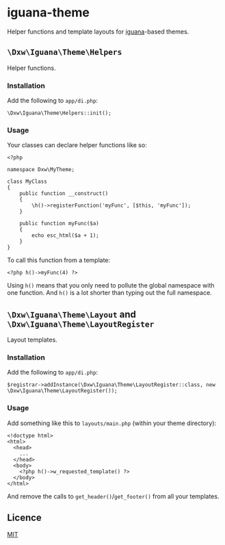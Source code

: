 # iguana-theme

Helper functions and template layouts for [iguana](https://github.com/dxw/iguana)-based themes.

## `\Dxw\Iguana\Theme\Helpers`

Helper functions.

### Installation

Add the following to `app/di.php`:

```
\Dxw\Iguana\Theme\Helpers::init();
```

### Usage

Your classes can declare helper functions like so:

```
<?php

namespace Dxw\MyTheme;

class MyClass
{
    public function __construct()
    {
        \h()->registerFunction('myFunc', [$this, 'myFunc']);
    }

    public function myFunc($a)
    {
        echo esc_html($a + 1);
    }
}
```

To call this function from a template:

```
<?php h()->myFunc(4) ?>
```

Using `h()` means that you only need to pollute the global namespace with one function. And `h()` is a lot shorter than typing out the full namespace.

## `\Dxw\Iguana\Theme\Layout` and `\Dxw\Iguana\Theme\LayoutRegister`

Layout templates.

### Installation

Add the following to `app/di.php`:

```
$registrar->addInstance(\Dxw\Iguana\Theme\LayoutRegister::class, new \Dxw\Iguana\Theme\LayoutRegister());
```

### Usage

Add something like this to `layouts/main.php` (within your theme directory):

```
<!doctype html>
<html>
  <head>
    ...
  </head>
  <body>
    <?php h()->w_requested_template() ?>
  </body>
</html>
```

And remove the calls to `get_header()`/`get_footer()` from all your templates.

## Licence

[MIT](COPYING.md)
